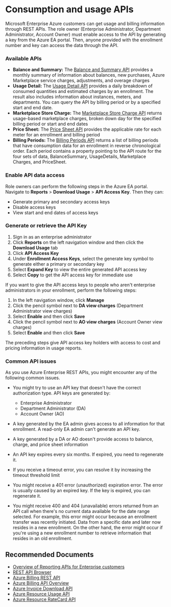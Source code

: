 <properties
	pageTitle="Consumption and usage APIs"
	description="Providing users with information about usage APIs"
	infoBubbleText=""
	service="microsoft.enterpriseagreement"
	resource="enrollmentmanagement"
    authors="irinakolontaev1"
	ms.author="baolcsva"
	displayOrder=""
	articleId="95831635-3f61-4cfb-957f-c9fc5f40eb46"
	diagnosticScenario=""
	selfHelpType="generic"
	supportTopicIds="32688681"
	resourceTags=""
	productPesIds="16867"
	cloudEnvironments="public"
	ownershipId="AzureEA_SelfDeflectionContent"
/>

# Consumption and usage APIs

Microsoft Enterprise Azure customers can get usage and billing information through REST APIs. The role owner (Enterprise Administrator, Department Administrator, Account Owner) must enable access to the API by generating a key from the Azure EA portal. Then, anyone provided with the enrollment number and key can access the data through the API.

### Available APIs

* **Balance and Summary:** The [Balance and Summary API](https://docs.microsoft.com/azure/billing/billing-enterprise-api-balance-summary) provides a monthly summary of information about balances, new purchases, Azure Marketplace service charges, adjustments, and overage charges
* **Usage Detail:** The [Usage Detail API](https://docs.microsoft.com/azure/billing/billing-enterprise-api-usage-detail) provides a daily breakdown of consumed quantities and estimated charges by an enrollment. The result also includes information about instances, meters, and departments. You can query the API by billing period or by a specified start and end date. 
* **Marketplace Store Charge:** The [Marketplace Store Charge API](https://docs.microsoft.com/azure/billing/billing-enterprise-api-marketplace-storecharge) returns usage-based marketplace charges, broken down day for the specified billing period or start and end dates
* **Price Sheet:** The [Price Sheet API](https://docs.microsoft.com/azure/billing/billing-enterprise-api-pricesheet) provides the applicable rate for each meter for an enrollment and billing period
* **Billing Periods:** The [Billing Periods API](https://docs.microsoft.com/azure/billing/billing-enterprise-api-billing-periods) returns a list of billing periods that have consumption data for an enrollment in reverse chronological order. Each period contains a property pointing to the API route for the four sets of data, BalanceSummary, UsageDetails, Marketplace Charges, and PriceSheet.

### Enable API data access

Role owners can perform the following steps in the Azure EA portal. Navigate to **Reports** > **Download Usage** > **API Access Key**. Then they can:

- Generate primary and secondary access keys
- Disable access keys
- View start and end dates of access keys

### Generate or retrieve the API Key

1. Sign in as an enterprise administrator
1. Click **Reports** on the left navigation window and then click the **Download Usage** tab
1. Click **API Access Key**
1. Under **Enrollment Access Keys**, select the generate key symbol to generate either a primary or secondary key
1. Select **Expand Key** to view the entire generated API access key
1. Select **Copy** to get the API access key for immediate use

If you want to give the API access keys to people who aren't enterprise administrators in your enrollment, perform the following steps:

1. In the left navigation window, click **Manage**
1. Click the pencil symbol next to **DA view charges** (Department Administrator view charges)
1. Select **Enable** and then click **Save**
1. Click the pencil symbol next to **AO view charges** (Account Owner view charges)
1. Select **Enable** and then click **Save**

The preceding steps give API access key holders with access to cost and pricing information in usage reports.

### Common API issues

As you use Azure Enterprise REST APIs, you might encounter any of the following common issues.

- You might try to use an API key that doesn't have the correct authorization type. API keys are generated by:
  - Enterprise Administrator
  - Department Administrator (DA)
  - Account Owner (AO)
  
- A key generated by the EA admin gives access to all information for that enrollment. A read-only EA admin can't generate an API key.
- A key generated by a DA or AO doesn't provide access to balance, charge, and price sheet information
- An API key expires every six months. If expired, you need to regenerate it.
- If you receive a timeout error, you can resolve it by increasing the timeout threshold limit
- You might receive a 401 error (unauthorized) expiration error. The error is usually caused by an expired key. If the key is expired, you can regenerate it.
- You might receive 400 and 404 (unavailable) errors returned from an API call when there's no current data available for the date range selected. For example, this error might occur because an enrollment transfer was recently initiated. Data from a specific date and later now resides in a new enrollment. On the other hand, the error might occur if you're using a new enrollment number to retrieve information that resides in an old enrollment.

## **Recommended Documents**

- [Overview of Reporting APIs for Enterprise customers](https://docs.microsoft.com/azure/billing/billing-enterprise-api)
- [REST API Browser](https://docs.microsoft.com/rest/api/?view=Azure)
- [Azure Billing REST API](https://docs.microsoft.com/rest/api/billing/)
- [Azure Billing API Overview](https://docs.microsoft.com/azure/billing/billing-usage-rate-card-overview#azure-resource-ratecard-api-preview)
- [Azure Invoice Download API](https://docs.microsoft.com/azure/billing/billing-usage-rate-card-overview#azure-invoice-download-api-preview)
- [Azure Resource Usage API](https://docs.microsoft.com/azure/billing/billing-usage-rate-card-overview#azure-resource-usage-api-preview)
- [Azure Resource RateCard API](https://docs.microsoft.com/azure/billing/billing-usage-rate-card-overview#azure-resource-ratecard-api-preview)
